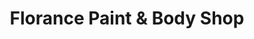 ---
title: "Florance Paint & Body Shop"
url: /jacksboro/florance-paint-and-body-shop/
shop: car repair
---